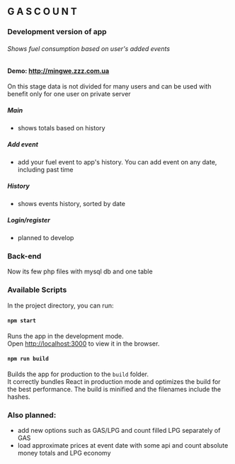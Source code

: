 ## G A S C O U N T
### Development version of app

###### Shows fuel consumption based on user's added events

#### Demo: http://mingwe.zzz.com.ua

On this stage data is not divided for many users and can be used with benefit only for one user on private server

##### Main
- shows totals based on history
##### Add event
- add your fuel event to app's history. You can add event on any date, including past time
##### History
- shows events history, sorted by date
##### Login/register
- planned to develop


### Back-end
Now its few php files with mysql db and one table



### Available Scripts

In the project directory, you can run:

#### `npm start`

Runs the app in the development mode.<br>
Open [http://localhost:3000](http://localhost:3000) to view it in the browser.

#### `npm run build`

Builds the app for production to the `build` folder.<br>
It correctly bundles React in production mode and optimizes the build for the best performance.
The build is minified and the filenames include the hashes.<br>


### Also planned:
- add new options such as GAS/LPG and count filled LPG separately of GAS
- load approximate prices at event date with some api and count absolute money totals and LPG economy 